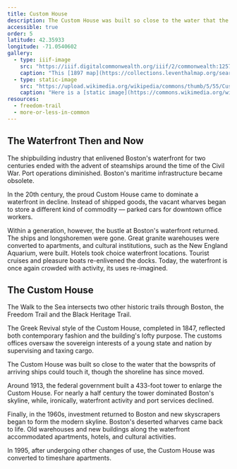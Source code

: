 ```yaml
---
title: Custom House
description: The Custom House was built so close to the water that the bowsprits of arriving ships could touch it, though the shoreline has since moved. Around 1913, the federal government built a 433-foot tower to enlarge the Custom House. For nearly a half century the tower dominated Boston's skyline, while, ironically, waterfront activity and port services declined.
accessible: true
order: 5
latitude: 42.35933
longitude: -71.0540602
gallery:
  - type: iiif-image
    src: "https://iiif.digitalcommonwealth.org/iiif/2/commonwealth:1257b896v"
    caption: "This [1897 map](https://collections.leventhalmap.org/search/commonwealth:1257b895k) of the area blah blah"
  - type: static-image
    src: "https://upload.wikimedia.org/wikipedia/commons/thumb/5/55/Custom_House_Tower%2C_Boston%2C_Mass_%28NYPL_b12647398-74363%29.tiff/lossy-page1-680px-Custom_House_Tower%2C_Boston%2C_Mass_%28NYPL_b12647398-74363%29.tiff.jpg"
    caption: "Here is a [static image](https://commons.wikimedia.org/wiki/File:Custom_House_Tower,_Boston,_Mass_(NYPL_b12647398-74363).tiff)."
resources:
  - freedom-trail
  - more-or-less-in-common
---
```


## The Waterfront Then and Now

The shipbuilding industry that enlivened Boston's waterfront for two centuries ended with the advent of steamships around the time of the Civil War. Port operations diminished. Boston's maritime infrastructure became obsolete.

In the 20th century, the proud Custom House came to dominate a waterfront in decline. Instead of shipped goods, the vacant wharves began to store a different kind of commodity — parked cars for downtown office workers.

Within a generation, however, the bustle at Boston's waterfront returned. The ships and longshoremen were gone. Great granite warehouses were converted to apartments, and cultural institutions, such as the New England Aquarium, were built. Hotels took choice waterfront locations. Tourist cruises and pleasure boats re-enlivened the docks. Today, the waterfront is once again crowded with activity, its uses re-imagined.

## The Custom House

The Walk to the Sea intersects two other historic trails through Boston, the Freedom Trail and the Black Heritage Trail.

The Greek Revival style of the Custom House, completed in 1847, reflected both contemporary fashion and the building's lofty purpose. The customs offices oversaw the sovereign interests of a young state and nation by supervising and taxing cargo.

The Custom House was built so close to the water that the bowsprits of arriving ships could touch it, though the shoreline has since moved.

Around 1913, the federal government built a 433-foot tower to enlarge the Custom House. For nearly a half century the tower dominated Boston's skyline, while, ironically, waterfront activity and port services declined.

Finally, in the 1960s, investment returned to Boston and new skyscrapers began to form the modern skyline. Boston's deserted wharves came back to life. Old warehouses and new buildings along the waterfront accommodated apartments, hotels, and cultural activities.

In 1995, after undergoing other changes of use, the Custom House was converted to timeshare apartments.
